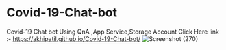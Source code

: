 # Covid-19-Chat-bot
Covid-19 Chat bot Using QnA ,App Service,Storage Account
Click Here link :- https://akhipatil.github.io/Covid-19-Chat-bot/
![Screenshot (270)](https://user-images.githubusercontent.com/97556151/154889960-4ea735a6-f51e-49e6-bdf0-2c63c688925d.png)
